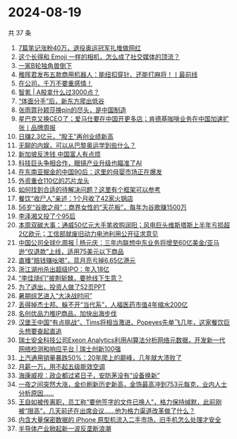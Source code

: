 # 2024-08-19

共 37 条

<!-- BEGIN 36KR -->
<!-- 最后更新时间 2024-08-19 08:02:25 +0800 -->
1. [7篇笔记涨粉40万，退役奥运冠军扎堆做网红](https://36kr.com/p/2909862248340100)
1. [这个长得和 Emoji 一样的相机，怎么成了社交媒体的顶流？](https://36kr.com/p/2910070082739077)
1. [一家B轮独角兽倒下](https://36kr.com/p/2909947876711298)
1. [稚晖君发布五款商用机器人：能纽扣穿针、还能打麻将！丨最前线](https://36kr.com/p/2911230419147648)
1. [在公司，千万不要重感情！](https://36kr.com/p/2910286572641158)
1. [智氪 | A股拿什么过3000点？](https://36kr.com/p/2911358678014592)
1. [“体面分手”后，新东方爬出低谷](https://36kr.com/p/2911354316429958)
1. [张雨霏孙颖莎换pin的尽头，是中国制造](https://36kr.com/p/2910107054594945)
1. [星巴克又换CEO了；爱马仕要在中国开更多店；肯德基咖啡业务在中国加速扩张丨品牌周报](https://36kr.com/p/2908493892164486)
1. [日赚2.3亿元，“股王”再创业绩新高](https://36kr.com/p/2910196424809097)
1. [无聊的内娱，可以从巴黎奥运学到些什么？](https://36kr.com/p/2910875031067527)
1. [新加坡反洗钱 中国富人有点烦](https://36kr.com/p/2910293617269888)
1. [科技巨头争相合作，眼镜产业升级也瞄准了AI](https://36kr.com/p/2911279087819397)
1. [在东南亚掘金的中国90后：这里的母婴市场正在爆发](https://36kr.com/p/2910899917724292)
1. [外资重仓110亿的芯片龙头](https://36kr.com/p/2910084610529922)
1. [如何找到合适的待解决问题？这里有个框架可以参考](https://36kr.com/p/2891987129473665)
1. [餐饮“收尸人”亲述：1个月收了42家火锅店](https://36kr.com/p/2906811415846024)
1. [56岁“谷歌之母”：商界女性的“天花板”，每年为谷歌赚1500万](https://36kr.com/p/2911124291426953)
1. [李泽湘又投了个95后](https://36kr.com/p/2909742967790472)
1. [本周双碳大事：通威50亿元大手笔收购润阳；风电巨头维斯塔斯上半年亏损超2亿欧元；工信部就废旧动力电池利用公开征求意见](https://36kr.com/p/2911097148496769)
1. [中国公司全球化周报 | 杨元庆：三年内联想中东业务将增至60亿美金/亚马逊“仅退款”上线，适用75美元以下商品](https://36kr.com/p/2910009877109638)
1. [直播“赔钱赚吆喝”，蓝月亮亏掉6.65亿港元](https://36kr.com/p/2908970383514503)
1. [浙江湖州杀出超级IPO：年入18亿](https://36kr.com/p/2908803146996608)
1. [“李佳琦们”披荆斩棘，要抢线下生意？](https://36kr.com/p/2910390260554372)
1. [为了退出，投资人做了52页PPT](https://36kr.com/p/2909972263181189)
1. [暑期综艺进入“大决战时间”](https://36kr.com/p/2908859412683657)
1. [丢得掉杰士邦、躲不开“当代系”，人福医药市值4年缩水200亿](https://36kr.com/p/2908805747776136)
1. [名创优品力推IP商品，加快出海步伐](https://36kr.com/p/2909519152896904)
1. [汉堡王中国“有点挑战”、Tims将相当激进、Popeyes先单飞几年，这家餐饮巨头想要奋起直追](https://36kr.com/p/2908836147338115)
1. [瑞士安全科技公司Exeon Analytics利用AI算法分析网络元数据，开发新一代网络检测和响应平台 | 瑞士创新100强](https://36kr.com/p/2911448213495177)
1. [上汽通用销量暴跌50%：20年爬上的巅峰，几年就大溃败了](https://36kr.com/p/2909763940146051)
1. [月薪一万，用不起五级能效空调](https://36kr.com/p/2911804253903745)
1. [海康威视：政企都过紧日子，安防茅没有“设备换新”](https://36kr.com/p/2909719123761796)
1. [一夜之间突然大涨，金价刷新历史新高，金饰最高冲到753元每克，业内人士分析原因……](https://36kr.com/p/2911796806425479)
1. [王自如被传离职，员工称“要他签字的文件已换人”，格力保持缄默，此前刚被“限高”，几天前还在出席会议……他为格力渠道改革做了什么？](https://36kr.com/p/2910429742865289)
1. [内含大量保密数据的 iPhone 原型机流入二手市场，旧手机怎么处理才安全](https://36kr.com/p/2911138899532416)
1. [半导体产业掀起新一波反垄断浪潮](https://36kr.com/p/2911138980862592)
<!-- END 36KR -->